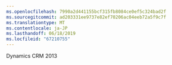 ```yaml
---
ms.openlocfilehash: 7990a2d441155bcf315fb8084ce0ef5c324bad2f
ms.sourcegitcommit: ad203331ee9737e82ef70206ac04eeb72a5f9c7f
ms.translationtype: MT
ms.contentlocale: ja-JP
ms.lasthandoff: 06/18/2019
ms.locfileid: "67210755"
---
```

Dynamics CRM 2013